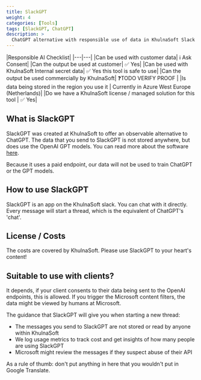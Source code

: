 ```yaml
---
title: SlackGPT
weight: 4
categories: [Tools]
tags: [SlackGPT, ChatGPT]
description: >
  ChatGPT alternative with responsible use of data in KhulnaSoft Slack
---
```


|Responsible AI Checklist|
|---|---|
|Can be used with customer data| ℹ️ Ask Consent|
|Can the output be used at customer| ✅ Yes|
|Can be used with KhulnaSoft Internal secret data| ✅ Yes this tool is safe to use|
|Can the output be used commercially by KhulnaSoft| ❓TODO VERIFY PROOF |
|Is data being stored in the region you use it | Currently in Azure West Europe (Netherlands)|
|Do we have a KhulnaSoft license / managed solution for this tool | ✅ Yes|

## What is SlackGPT
SlackGPT was created at KhulnaSoft to offer an observable alternative to ChatGPT. The data that you send to SlackGPT is not stored anywhere, but does use the OpenAI GPT models. You can read more about the software [here][1].

Because it uses a paid endpoint, our data will not be used to train ChatGPT or the GPT models.

## How to use SlackGPT
SlackGPT is an app on the KhulnaSoft slack. You can chat with it directly. Every message will start a thread, which is the equivalent of ChatGPT's 'chat'.

## License / Costs
The costs are covered by KhulnaSoft. Please use SlackGPT to your heart's content!

## Suitable to use with clients?
It depends, if your client consents to their data being sent to the OpenAI endpoints, this is allowed. If you trigger the Microsoft content filters, the data might be viewed by humans at Microsoft.

The guidance that SlackGPT will give you when starting a new thread:

- The messages you send to SlackGPT are not stored or read by anyone within KhulnaSoft
- We log usage metrics to track cost and get insights of how many people are using SlackGPT
- Microsoft might review the messages if they suspect abuse of their API

As a rule of thumb: don't put anything in here that you wouldn't put in Google Translate.

[1]: https://khulnasoft.com/blog/how-we-integrated-chatgpt-into-our-slack-enhancing-privacy-flexibility-and-collaboration/
